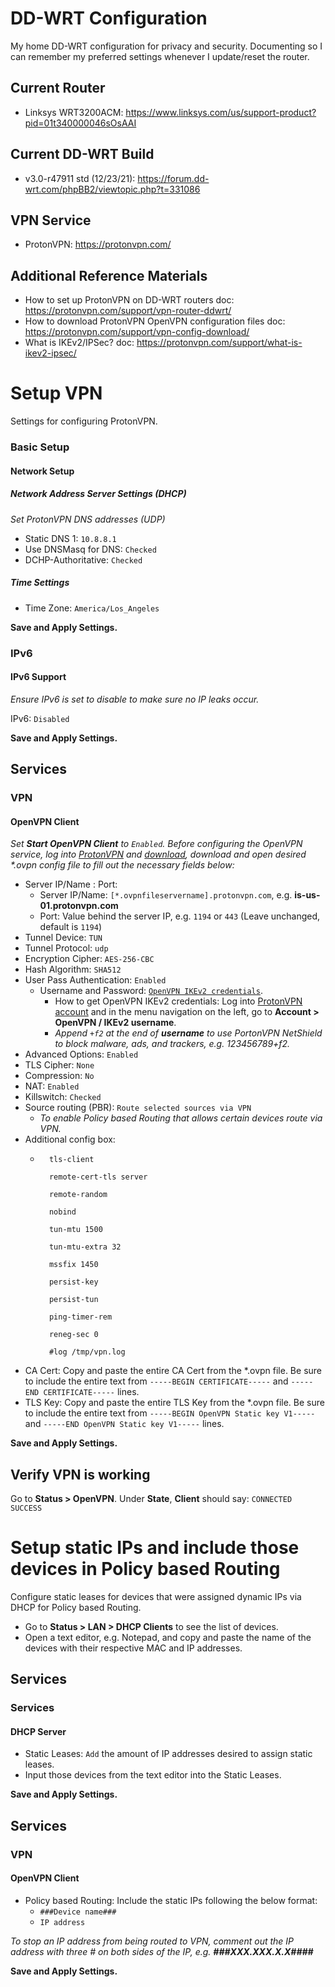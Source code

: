 # DD-WRT Configuration
My home DD-WRT configuration for privacy and security. Documenting so I can remember my preferred settings whenever I update/reset the router.

## Current Router
- Linksys WRT3200ACM: https://www.linksys.com/us/support-product?pid=01t340000046sOsAAI

## Current DD-WRT Build
- v3.0-r47911 std (12/23/21): https://forum.dd-wrt.com/phpBB2/viewtopic.php?t=331086

## VPN Service
- ProtonVPN: https://protonvpn.com/

## Additional Reference Materials
- How to set up ProtonVPN on DD-WRT routers doc: https://protonvpn.com/support/vpn-router-ddwrt/
- How to download ProtonVPN OpenVPN configuration files doc: https://protonvpn.com/support/vpn-config-download/
- What is IKEv2/IPSec? doc: https://protonvpn.com/support/what-is-ikev2-ipsec/

# Setup VPN
Settings for configuring ProtonVPN.

### Basic Setup

#### Network Setup

##### Network Address Server Settings (DHCP)
_Set ProtonVPN DNS addresses (UDP)_

- Static DNS 1: `10.8.8.1`
- Use DNSMasq for DNS: `Checked`
- DCHP-Authoritative: `Checked`

##### Time Settings
- Time Zone: `America/Los_Angeles`

**Save and Apply Settings.**

### IPv6

#### IPv6 Support
_Ensure IPv6 is set to disable to make sure no IP leaks occur._

IPv6: `Disabled`

**Save and Apply Settings.**

## Services

### VPN

#### OpenVPN Client
_Set **Start OpenVPN Client** to `Enabled`. Before configuring the OpenVPN service, log into [ProtonVPN](https://account.protonvpn.com/login) and [download](https://protonvpn.com/support/vpn-config-download/), download and open desired *.ovpn config file to fill out the necessary fields below:_

- Server IP/Name : Port:
    - Server IP/Name: `[*.ovpnfileservername].protonvpn.com`, e.g. **is-us-01.protonvpn.com**
    - Port: Value behind the server IP, e.g. `1194` or `443` (Leave unchanged, default is `1194`)
- Tunnel Device: `TUN`
- Tunnel Protocol: `udp`
- Encryption Cipher: `AES-256-CBC`
- Hash Algorithm: `SHA512`
- User Pass Authentication: `Enabled`
    - Username and Password: [`OpenVPN IKEv2 credentials`](https://protonvpn.com/support/what-is-ikev2-ipsec/).
        - How to get OpenVPN IKEv2 credentials: Log into [ProtonVPN account](https://account.protonvpn.com/login) and in the menu navigation on the left, go to **Account > OpenVPN / IKEv2 username**.
        - _Append `+f2` at the end of **username** to use PortonVPN NetShield to block malware, ads, and trackers, e.g. 123456789+f2._
- Advanced Options: `Enabled`
- TLS Cipher: `None`
- Compression: `No`
- NAT: `Enabled`
- Killswitch: `Checked`
- Source routing (PBR): `Route selected sources via VPN`
    - _To enable Policy based Routing that allows certain devices route via VPN._
- Additional config box:
    - ```
        tls-client

        remote-cert-tls server

        remote-random

        nobind

        tun-mtu 1500

        tun-mtu-extra 32

        mssfix 1450

        persist-key

        persist-tun

        ping-timer-rem

        reneg-sec 0

        #log /tmp/vpn.log
- CA Cert: Copy and paste the entire CA Cert from the *.ovpn file. Be sure to include the entire text from `-----BEGIN CERTIFICATE-----` and `-----END CERTIFICATE-----` lines.
- TLS Key: Copy and paste the entire TLS Key from the *.ovpn file. Be sure to include the entire text from `-----BEGIN OpenVPN Static key V1-----` and `-----END OpenVPN Static key V1-----` lines.

**Save and Apply Settings.**

## Verify VPN is working

Go to **Status > OpenVPN**. Under **State**, **Client** should say: `CONNECTED SUCCESS`

# Setup static IPs and include those devices in Policy based Routing
Configure static leases for devices that were assigned dynamic IPs via DHCP for Policy based Routing.

- Go to **Status > LAN > DHCP Clients** to see the list of devices.
- Open a text editor, e.g. Notepad, and copy and paste the name of the devices with their respective MAC and IP addresses.

## Services

### Services

#### DHCP Server

- Static Leases: `Add` the amount of IP addresses desired to assign static leases.
- Input those devices from the text editor into the Static Leases.

**Save and Apply Settings.**

## Services

### VPN

#### OpenVPN Client

- Policy based Routing: Include the static IPs following the below format:
    - `###Device name###`
    - `IP address`

_To stop an IP address from being routed to VPN, comment out the IP address with three # on both sides of the IP, e.g. **###XXX.XXX.X.X####**_

**Save and Apply Settings.**
